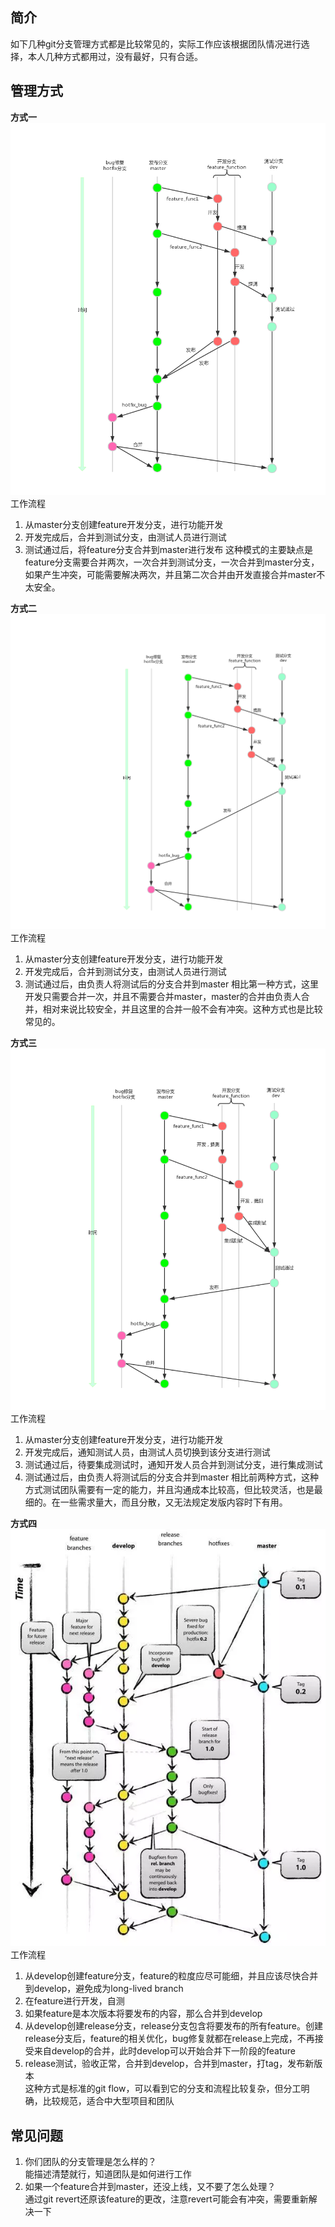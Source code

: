 ## 简介
如下几种git分支管理方式都是比较常见的，实际工作应该根据团队情况进行选择，本人几种方式都用过，没有最好，只有合适。

## 管理方式
**方式一**  
![image](https://github.com/jmilktea/jmilktea/blob/master/%E5%B7%A5%E5%85%B7%E7%B1%BB/git/images/%E5%88%86%E6%94%AF%E7%AE%A1%E7%90%86-.png)
工作流程
1. 从master分支创建feature开发分支，进行功能开发
2. 开发完成后，合并到测试分支，由测试人员进行测试
3. 测试通过后，将feature分支合并到master进行发布
这种模式的主要缺点是feature分支需要合并两次，一次合并到测试分支，一次合并到master分支，如果产生冲突，可能需要解决两次，并且第二次合并由开发直接合并master不太安全。

**方式二**
![image](https://github.com/jmilktea/jmilktea/blob/master/%E5%B7%A5%E5%85%B7%E7%B1%BB/git/images/%E5%88%86%E6%94%AF%E7%AE%A1%E7%90%86-2.png)
工作流程
1. 从master分支创建feature开发分支，进行功能开发
2. 开发完成后，合并到测试分支，由测试人员进行测试
3. 测试通过后，由负责人将测试后的分支合并到master
相比第一种方式，这里开发只需要合并一次，并且不需要合并master，master的合并由负责人合并，相对来说比较安全，并且这里的合并一般不会有冲突。这种方式也是比较常见的。

**方式三**
![image](https://github.com/jmilktea/jmilktea/blob/master/%E5%B7%A5%E5%85%B7%E7%B1%BB/git/images/%E5%88%86%E6%94%AF%E7%AE%A1%E7%90%86-3.png)
工作流程
1. 从master分支创建feature开发分支，进行功能开发
2. 开发完成后，通知测试人员，由测试人员切换到该分支进行测试
3. 测试通过后，待要集成测试时，通知开发人员合并到测试分支，进行集成测试
4. 测试通过后，由负责人将测试后的分支合并到master
相比前两种方式，这种方式测试团队需要有一定的能力，并且沟通成本比较高，但比较灵活，也是最细的。在一些需求量大，而且分散，又无法规定发版内容时下有用。

**方式四**  
![image](https://github.com/jmilktea/jmilktea/blob/master/%E5%B7%A5%E5%85%B7%E7%B1%BB/git/images/%E5%88%86%E6%94%AF%E7%AE%A1%E7%90%86-4.png)  
工作流程  
1. 从develop创建feature分支，feature的粒度应尽可能细，并且应该尽快合并到develop，避免成为long-lived branch
2. 在feature进行开发，自测  
3. 如果feature是本次版本将要发布的内容，那么合并到develop  
4. 从develop创建release分支，release分支包含将要发布的所有feature。创建release分支后，feature的相关优化，bug修复就都在release上完成，不再接受来自develop的合并，此时develop可以开始合并下一阶段的feature  
5. release测试，验收正常，合并到develop，合并到master，打tag，发布新版本  
这种方式是标准的git flow，可以看到它的分支和流程比较复杂，但分工明确，比较规范，适合中大型项目和团队

## 常见问题
1. 你们团队的分支管理是怎么样的？   
能描述清楚就行，知道团队是如何进行工作
2. 如果一个feature合并到master，还没上线，又不要了怎么处理？  
通过git revert还原该feature的更改，注意revert可能会有冲突，需要重新解决一下
